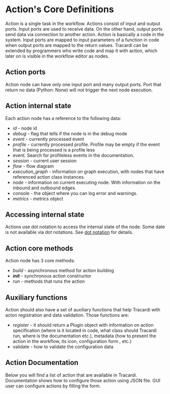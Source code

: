 # Action's Core Definitions

Action is a single task in the workflow. Actions consist of input and output ports. Input ports are used to receive
data. On the other hand, output ports send data via connection to another action. Action is basically a code in the
system. Input ports are mapped to input parameters of a function in code when output ports are mapped to the return
values. Tracardi can be extended by programmers who write code and map it with action, which later on is visible in the
workflow editor as nodes.

## Action ports

Action node can have only one input port and many output ports. Port that return no data (Python: None) will not 
trigger the next node execution.

## Action internal state

Each action node has a reference to the following data:

* *id* - node id
* *debug* - flag that tells if the node is in the debug mode
* *event* - currently processed event
* *profile* - currently processed profile. Profile may be empty if the event that is being processed is a profile less 
* event. Search for profileless events in the documentation.
* *session* - current user session
* *flow*  - flow diagram
* *execution_graph* - information on graph execution, with nodes that have referenced action class instances. 
* *node* - information on current executing node. With information on the inbound and outbound edges.
* *console* - the object where you can log error and warnings.
* *metrics* - metrics object

## Accessing internal state

Actions use dot notation to access the internal state of the node. Some date is not available via dot notations. See
[dot notation](../../notations/dot_notation.md) for details.


## Action core methods

Action node has 3 core methods:

* *build* - asynchronous method for action building
* *__init__* -  synchronous action constructor
* *run* - methods that runs the action 

## Auxiliary functions

Action should also have a set of auxiliary functions that help Tracardi with acton registration and data validation. 
Those functions are:

* *register* - it should return a Plugin object with information on action specification (where is it located in code, 
  what class should Tracardi run, where is the documentation etc.), metadata (how to present the action in the workflow, 
  its icon, configuration form , etc.)
* validate -  how to validate the configuration data

## Action Documentation

Below you will find a list of action that are available in Tracardi. Documentation shows how to configure those action using
JSON file. GUI user can configure actions by filling the form. 